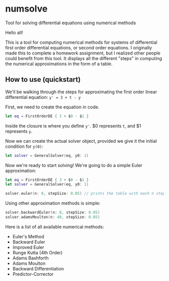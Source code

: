 # numsolve
Tool for solving differential equations using numerical methods

Hello all!

This is a tool for computing numerical methods for systems of differential first order differential equations, or second order equations. I originally made this to complete a 
homework assignment, but I realized other people could benefit from this tool. It displays all the different "steps" in computing the numerical approximations in the form of a table.

## How to use (quickstart)

We'll be walking through the steps for approximating the first order linear differential equation: `y' = 3 + t - y`

First, we need to create the equation in code.

```swift
let eq = FirstOrderDE { 3 + $0 - $1 }
```

Inside the closure is where you define `y'`. $0 represents `t`, and $1 represents `y`.

Now we can create the actual solver object, provided we give it the initial condition for `y(0)`:

```swift
let solver = GeneralSolver(eq, y0: 1)
```

Now we're ready to start solving! We're going to do a simple Euler approximation:

```swift
let eq = FirstOrderDE { 3 + $0 - $1 }
let solver = GeneralSolver(eq, y0: 1)

solver.euler(n: 8, stepSize: 0.05) // prints the table with each n steps for the Euler numerical method.
```

Using other approximation methods is simple:

```swift
solver.backwardEuler(n: 8, stepSize: 0.05)
solver.adamsMoulton(n: 40, stepSize: 0.05)
```

Here is a list of all available numerical methods:

- Euler's Method
- Backward Euler
- Improved Euler
- Runge Kutta (4th Order)
- Adams Bashforth
- Adams Moulton
- Backward Differentiation
- Predictor-Corrector
